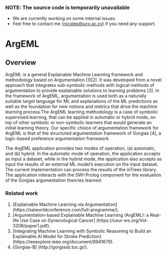 ### NOTE: The source code is temporarily unavailable
* We are currently working on some internal issues.
* Feel free to contact me ([nicolep@ucy.ac.cy](nicolep@ucy.ac.cy)) if you need any support.

# ArgEML

## Overview
<p>ArgEML is a general Explainable Machine Learning framework and methodology based on Argumentation [1][2]. It was developed from a novel approach that integrates sub-symbolic methods with logical methods of argumentation to provide explainable solutions to learning problems [3]. In the framework of ArgEML, argumentation is used both as a naturally suitable target language for ML and explanations of the ML predictions as well as the foundation for new notions and metrics that drive the machine learning process.The ArgEML learning methodology is a case of symbolic supervised learning, that can be applied in automatic or hybrid mode, on top of other symbolic or non-symbolic learners that would generate an initial learning theory. Our specific choice of argumentation framework for ArgEML is that of the structured argumentation framework of Gorgias [4], a logic-based preference argumentation framework.</p>
<p>The ArgEML application provides two modes of operation, (a) automatic, and (b) hybrid. In the automatic mode of operation, the application accepts as input a dataset, while in the hybrid mode, the application also accepts as input the results of an external ML model’s execution on the input dataset. The current implementation can process the results of the inTrees library. The application interacts with the SWI-Prolog component for the evaluation of the Gorgias argumentation theories learned.</p>

### Related work
<ol>
<li>[Explainable Machine Learning via Argumentation] (https://xaiworldconference.com/full-programme/).</li>
<li>[Argumentation-based Explainable Machine Learning (ArgEML): a Real-life Use Case on Gynecological Cancer] (https://ceur-ws.org/Vol-3208/paper1.pdf).</li>
<li>[Integrating Machine Learning with Symbolic Reasoning to Build an Explainable AI Model for Stroke Prediction] (https://ieeexplore.ieee.org/document/8941679).</li>
<li>[Gorgias-B] (http://gorgiasb.tuc.gr/).</li>
</ol>

